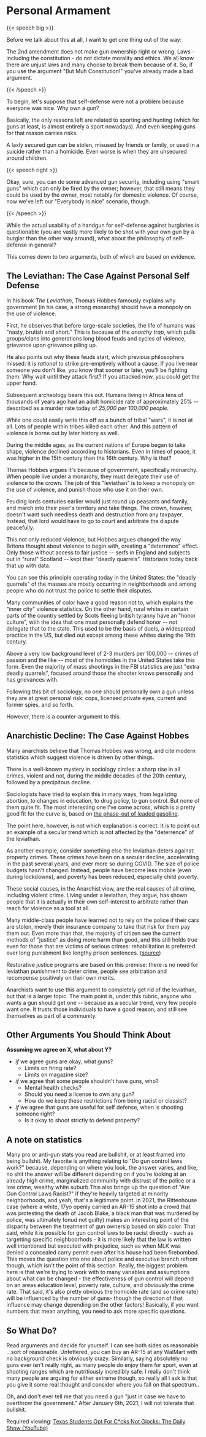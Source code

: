 # Personal Armament

<script>document.getElementById("freedomMenu").open = true;</script>

{{< speech big >}}

Before we talk about this at all, I want to get one thing out of the way:

The 2nd amendment does not make gun ownership right or wrong. Laws - including the constitution - do not dictate morality and ethics. We all know there are unjust laws and many choose to break them because of it. So, if you use the argument "But Muh Constitution!" you've already made a bad argument.

{{< /speech >}}

To begin, let's suppose that self-defense were not a problem because everyone was nice. Why own a gun?

Basically, the only reasons left are related to sporting and hunting (which for guns at least, is almost entirely a sport nowadays). And even keeping guns for that reason carries risks.

A laxly secured gun can be stolen, misused by friends or family, or used in a suicide rather than a homicide. Even worse is when they are unsecured around children.

{{< speech right >}}

Okay, sure, you can do some advanced gun security, including using "smart guns" which can only be fired by the owner; however, that still means they could be used by the owner, most notably for domestic violence. Of course, now we've left our "Everybody is nice" scenario, though.

{{< /speech >}}

While the actual usability of a handgun for self-defense against burglaries is questionable (you are vastly more likely to be shot with your own gun by a burglar than the other way around), what about the philosophy of self-defense in general?

This comes down to two arguments, both of which are based on evidence.

## The Leviathan: The Case Against Personal Self Defense

In his book *The Leviathan*, Thomas Hobbes famously explains why government (in his case, a strong monarchy) should have a monopoly on the use of violence.

First, he observes that before large-scale societies, the life of humans was "nasty, brutish and short." This is because of the *anarchy trap*, which pulls groups/clans into generations long blood feuds and cycles of violence, grievance upon grievance piling up.

He also points out why these feuds start, which previous philosophers missed: it is *rational* to strike pre-emptively without a cause. If you live near someone you don't like, you know that sooner or later, you'll be fighting them. Why wait until they attack first? If you attacked now, you could get the upper hand.

Subsequent archeology bears this out. Humans living in Africa tens of thousands of years ago had an adult homicide rate of approximately 25% -- described as a murder rate today of *25,000 per 100,000 people*.

While one could easily write this off as a bunch of tribal "wars", it is not at all. Lots of people within tribes killed each other. And this pattern of violence is borne out by later history as well.

During the middle ages, as the current nations of Europe began to take shape, violence declined according to historians. Even in times of peace, it was higher in the 15th century than the 16th century. Why is that?

Thomas Hobbes argues it's because of government, specifically monarchy. When people live under a monarchy, they must delegate their use of violence to the crown. The job of this "leviathan" is to keep a monopoly on the use of violence, and punish those who use it on their own.

Feuding lords centuries earlier would just round up peasants and family, and march into their peer's territory and take things. The crown, however, doesn't want such needless death and destruction from any taxpayer. Instead, that lord would have to go to court and arbitrate the dispute peacefully.

This not only reduced violence, but Hobbes argues changed the way Britons thought about violence to begin with, creating a "deterrence" effect. Only those without access to fair justice -- serfs in England and subjects out in "rural" Scotland -- kept their "deadly quarrels". Historians today back that up with data.

You can see this principle operating today in the United States: the "deadly quarrels" of the masses are mostly occurring in neighborhoods and among people who do not trust the police to settle their disputes.

Many communities of color have a good reason not to, which explains the "inner city" violence statistics. On the other hand, rural whites in certain parts of the country settled by Scots fleeing british tyranny have an "honor culture", wtih the idea that one must personally defend honor -- not delegate that to the state. This used to be the basis of duels, a widespread practice in the US, but died out except among these whites during the 19th century.

Above a very low background level of 2-3 murders per 100,000 -- crimes of passion and the like -- most of the homicides in the United States take this form. Even the majority of mass shootings in the FBI statistics are just "extra deadly quarrels", focused around those the shooter knows personally and has grievances with.

Following this bit of sociology, no one should personally own a gun unless they are at great personal risk: cops, licensed private eyes, current and former spies, and so forth.

However, there is a counter-argument to this.

## Anarchistic Decline: The Case Against Hobbes

Many anarchists believe that Thomas Hobbes was wrong, and cite modern statistics which suggest violence is driven by other things.

There is a well-known mystery in sociology circles: a sharp rise in all crimes, violent and not, during the middle decades of the 20th century, followed by a precipitous decline.

Sociologists have tried to explain this in many ways, from legalizing abortion, to changes in education, to drug policy, to gun control. But none of them quite fit. The most interesting one I've come across, which is a pretty good fit for the curve is, based on [the phase-out of leaded gasoline](https://jwreyes.people.amherst.edu/papers/LeadCrimeBEJEAP.pdf).

The point here, however, is not which explanation is correct. It is to point out an example of a secular trend which is not affected by the "deterrence" of the leviathan.

As another example, consider something else the leviathan deters against: property crimes. These crimes have been on a secular decline, accelerating in the past several years, and ever more so during COVID. The size of police budgets hasn't changed. Instead, people have become less mobile (even during lockdowns), and poverty has been reduced, especially child poverty.

These social causes, in the Anarchist view, are the real causes of all crime, including violent crime. Living under a leviathan, they argue, has shown people that it is actually in their own self-interest to arbitrate rather than reach for violence as a tool at all.

Many middle-class people have learned not to rely on the police if their cars are stolen, merely their insurance company to take that risk for them pay them out. Even more than that, the majority of citizen see the current methods of "justice" as doing more harm than good, and this still holds true even for those that are victims of serious crimes: rehabilitation is preferred over long punishment like lengthy prison sentences. ([source](https://allianceforsafetyandjustice.org/wp-content/uploads/documents/Crime%20Survivors%20Speak%20Report.pdf))

<!--almost a third of murder victims did not want the state to "avenge them", and would be fine with the murderer not going to prison for decades so long as they understood who they hurt and what they did.-->

Restorative justice programs are based on this premise: there is no need for leviathan punishment to deter crime, people see arbitration and recompense positively on their own merits.

Anarchists want to use this argument to completely get rid of the leviathan, but that is a larger topic. The main point is, under this rubric, anyone who wants a gun should get one -- because as a secular trend, very few people want one. It trusts those individuals to have a good reason, and still see themselves as part of a community.

## Other Arguments You Should Think About

**Assuming we agree on X, what about Y?**

* *if* we agree guns are okay, what guns?
  * Limits on firing rate?
  * Limits on magazine size?
* *if* we agree that some people shouldn't have guns, who?
  * Mental health checks?
  * Should you need a license to own any gun?
  * How do we keep these restrictions from being racist or classist?
* *if* we agree that guns are useful for self defense, when is shooting someone right?
  * Is it okay to shoot strictly to defend property?

## A note on statistics

Many pro or anti-gun stats you read are bullshit, or at least framed into being bullshit. My favorite is anything relating to "Do gun control laws work?" because, depending on where you look, the answer varies, and like, no shit the answer will be different depending on if you're looking at an already high crime, marginalized community with distrust of the police or a low crime, wealthy white suburb.<footnote>This also brings up the question of "Are Gun Control Laws Racist?" if they're heavily targeted at minority neighborhoods, and yeah, that's a legitimate point. in 2021, the Rittenhouse case (where a white, 17yo openly carried an AR-15 shot into a crowd that was protesting the death of Jacob Blake, a black man that was murdered by police, was ultimately fonud not guilty) makes an interesting point of the disparity between the treatment of gun ownersip based on skin color. That said, while it is possible for gun control laws to be racist directly - such as targetting specific neighboorhods - it is more likely that the law is written well intentioned but executed with prejudice, such as when MLK was denied a concealed carry permit even after his house had been firebombed. This moves the question into one about police and executive branch refrom though, which isn't the point of this section.</footnote> Really, the biggest problem here is that we're trying to work with to many variables and assumptions about what can be changed - the effectiveness of gun control will depend on an areas education level, poverty rate, culture, and *obviously* the crime rate. That said, it's also pretty obvious the homicide rate (and so crime rate) will be influenced by the number of guns- though the direction of that influence may change depending on the other factors! Basically, if you want numbers that mean anything, you need to ask more specific questions.

## So What Do?

Read arguments and decide for yourself. I can see both sides as reasonable <footnote>...sort of reasonable. Unfettered, you can buy an AR-15 at any WalMart with no background check is obviously crazy. Similarly, saying absolutely no guns ever isn't really right, as many people do enjoy them for sport, even at shooting ranges which are nutritiously incredibly safe. I really don't think many people are arguing for either extreme though, so really all I ask is that you give it some real thought and consider where you fall on that spectrum.</footnote>.

Oh, and don't ever tell me that you need a gun "just in case we have to overthrow the government." After January 6th, 2021, I will not tolerate that bullshit.

Required viewing: [Texas Students Opt For C*cks Not Glocks: The Daily Show (YouTube)](https://www.youtube.com/watch?v=UbJKhvmshGs)